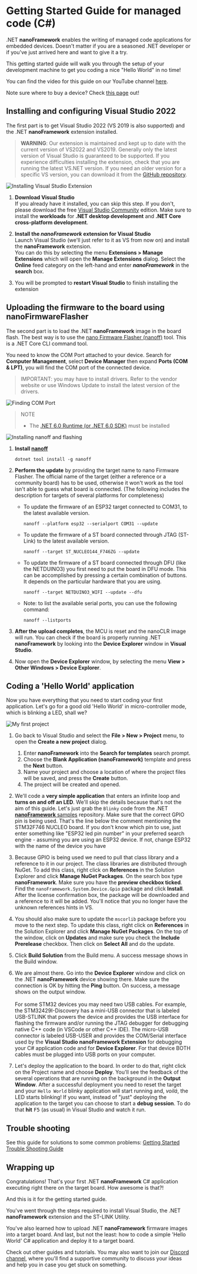 # Getting Started Guide for managed code (C#)

.NET **nanoFramework** enables the writing of managed code applications for embedded devices. Doesn't matter if you are a seasoned .NET developer or if you've just arrived here and want to give it a try.

This getting started guide will walk you through the setup of your development machine to get you coding a nice "Hello World" in no time!

You can find the video for this guide on our YouTube channel [here](https://youtu.be/iZdN2GmefXI).

Note sure where to buy a device? Check [this page](where-to-buy-devices.md) out!

## Installing and configuring Visual Studio 2022

The first part is to get Visual Studio 2022 (VS 2019 is also supported) and the .NET **nanoFramework** extension installed.

>**WARNING**: Our extension is maintained and kept up to date with the current version of VS2022 and VS2019. Generally only the latest version of Visual Studio is guaranteed to be supported. If you experience difficulties installing the extension, check that you are running the latest VS.NET version. If you need an older version for a specific VS version, you can download it from the [GitHub repository](https://github.com/nanoframework/nf-Visual-Studio-extension/releases).

![Installing Visual Studio Extension](../../images/getting-started-guides/getting-started-extension-installation.gif)

1. **Download Visual Studio**  
   If you already have it installed, you can skip this step. If you don't, please download the free [Visual Studio Community](https://www.visualstudio.com/downloads) edition.
   Make sure to install the **workloads** for **.NET desktop development** and **.NET Core cross-platform development**.

1. **Install the _nanoFramework_ extension for Visual Studio**  
   Launch Visual Studio (we'll just refer to it as VS from now on) and install the **nanoFramework** extension.  
   You can do this by selecting the menu **Extensions > Manage Extensions** which will open the **Manage Extensions** dialog. Select the **Online** feed category on the left-hand and enter **_nanoFramework_** in the **search** box.

1. You will be prompted to **restart Visual Studio** to finish installing the extension

## Uploading the firmware to the board using nanoFirmwareFlasher

The second part is to load the .NET **nanoFramework** image in the board flash. The best way is to use the [nano Firmware Flasher (nanoff)](https://github.com/nanoframework/nanoFirmwareFlasher) tool. This is a .NET Core CLI command tool.

You need to know the COM Port attached to your device. Search for **Computer Management**, select **Device Manager** then expand **Ports (COM & LPT)**, you will find the COM port of the connected device.

> IMPORTANT: you may have to install drivers. Refer to the vendor website or use Windows Update to install the latest version of the drivers.

![Finding COM Port](../../images/getting-started-guides/getting-started-find-com-port.gif)

> NOTE
>
> - The [.NET 6.0 Runtime (or .NET 6.0 SDK)](https://dotnet.microsoft.com/download) must be installed

![Installing nanoff and flashing](../../images/getting-started-guides/getting-started-install-nanoff-flash-esp32.gif)

1. **Install [nanoff](https://github.com/nanoframework/nanoFirmwareFlasher)**

    ```console
    dotnet tool install -g nanoff
    ```

1. **Perform the update** by providing the target name to nano Firmware Flasher. The official name of the target (either a reference or a community board) has to be used, otherwise it won't work as the tool isn't able to guess what board is connected.
(The following includes the description for targets of several platforms for completeness)

    - To update the firmware of an ESP32 target connected to COM31, to the latest available version.

        ```console
        nanoff --platform esp32 --serialport COM31 --update
        ```

    - To update the firmware of a ST board connected through JTAG (ST-Link) to the latest available version.

        ```console
        nanoff --target ST_NUCLEO144_F746ZG --update
        ```

    - To update the firmware of a ST board connected through DFU (like the NETDUINO3) you first need to put the board in DFU mode. This can be accomplished by pressing a certain combination of buttons. It depends on the particular hardware that you are using.

        ```console
        nanoff --target NETDUINO3_WIFI --update --dfu
        ```

    - Note: to list the available serial ports, you can use the following command:

        ```console
        nanoff --listports
        ```

1. **After the upload completes**, the MCU is reset and the nanoCLR image will run. You can check if the board is properly running .NET **nanoFramework** by looking into the **Device Explorer** window in **Visual Studio**.

1. Now open the **Device Explorer** window, by selecting the menu **View > Other Windows > Device Explorer**.

## Coding a 'Hello World' application

Now you have everything that you need to start coding your first application. Let's go for a good old 'Hello World' in micro-controller mode, which is blinking a LED, shall we?

![My first project](../../images/getting-started-guides/getting-started-first-project.gif)

1. Go back to Visual Studio and select the **File > New > Project** menu, to open the **Create a new project** dialog.  
   1. Enter **nanoFramework** into the **Search for templates** search prompt.
   2. Choose the **Blank Application (nanoFramework)** template and press the **Next** button.
   3. Name your project and choose a location of where the project files will be saved, and press the **Create** button.  
   4. The project will be created and opened.

1. We'll code a **very simple application** that enters an infinite loop and **turns on and off an LED**. We'll skip the details because that's not the aim of this guide. Let's just grab the `Blinky` code from the .NET [**nanoFramework** samples](https://github.com/nanoframework/Samples/tree/master/samples/Blinky) repository. Make sure that the correct GPIO pin is being used. That's the line below the comment mentioning the STM32F746 NUCLEO board. If you don't know which pin to use, just enter something like "ESP32 led pin number" in your preferred search engine - assuming you are using an ESP32 device. If not, change ESP32 with the name of the device you have

1. Because GPIO is being used we need to pull that class library and a reference to it in our project. The class libraries are distributed through NuGet. To add this class, right click on **References** in the Solution Explorer and click **Manage NuGet Packages**. On the search box type **nanoFramework**. Make sure you have the **preview checkbox ticked**. Find the `nanoFramework.System.Device.Gpio` package and click **Install**. After the license confirmation box, the package will be downloaded and a reference to it will be added. You'll notice that you no longer have the unknown references hints in VS.

1. You should also make sure to update the `mscorlib` package before you move to the next step. To update this class, right click on **References** in the Solution Explorer and click **Manage NuGet Packages**. On the top of the window, click on **Updates** and make sure you check the **Include Prerelease** checkbox. Then click on **Select All** and do the update.

1. Click **Build Solution** from the Build menu. A success message shows in the Build window.

1. We are almost there. Go into the **Device Explorer** window and click on the .NET **nanoFramework** device showing there. Make sure the connection is OK by hitting the **Ping** button. On success, a message shows on the output window. <BR/><BR/>
For some STM32 devices you may need two USB cables.  For example, the STM32429I-Discovery has a mini-USB connector that is labeled USB-STLINK that powers the device and provides the USB interface for flashing the firmware and/or running the JTAG debugger for debugging native C++ code (in VSCode or other C++ IDE).  The micro-USB connector is labeled USB-USER and provides the COM/Serial interface used by the **Visual Studio nanoFramework Extension** for debugging your C# application code and for **Device Explorer**.  For that device BOTH cables must be plugged into USB ports on your computer.

1. Let's deploy the application to the board. In order to do that, right click on the Project name and choose **Deploy**. You'll see the feedback of the several operations that are running on the background in the **Output Window**. After a successful deployment you need to reset the target and your `Hello World` blinky application will start running and, _voilá_, the LED starts blinking! If you want, instead of "just" deploying the application to the target you can choose to start a **debug session**. To do that **hit** <kbd>F5</kbd> (as usual) in Visual Studio and watch it run.

## Trouble shooting

See this guide for solutions to some common problems: [Getting Started Trouble Shooting Guide](trouble-shooting-guide.md)

## Wrapping up

Congratulations! That's your first .NET **nanoFramework** C# application executing right there on the target board. How awesome is that?!

And this is it for the getting started guide.

You've went through the steps required to install Visual Studio, the .NET **nanoFramework** extension and the ST-LINK Utility.

You've also learned how to upload .NET **nanoFramework** firmware images into a target board.
And last, but not the least: how to code a simple 'Hello World' C# application and deploy it to a target board.

Check out other guides and tutorials. You may also want to join our [Discord channel](https://discordapp.com/invite/gCyBu8T), where you'll find a supportive community to discuss your ideas and help you in case you get stuck on something.
